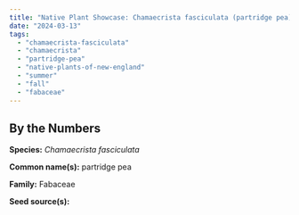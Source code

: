 ```yaml
---
title: "Native Plant Showcase: Chamaecrista fasciculata (partridge pea)"
date: "2024-03-13"
tags: 
  - "chamaecrista-fasciculata"
  - "chamaecrista"
  - "partridge-pea"
  - "native-plants-of-new-england"
  - "summer"
  - "fall"
  - "fabaceae"
---
```


## By the Numbers

**Species:** *Chamaecrista fasciculata*

**Common name(s):** partridge pea

**Family:** Fabaceae

**Seed source(s):**
